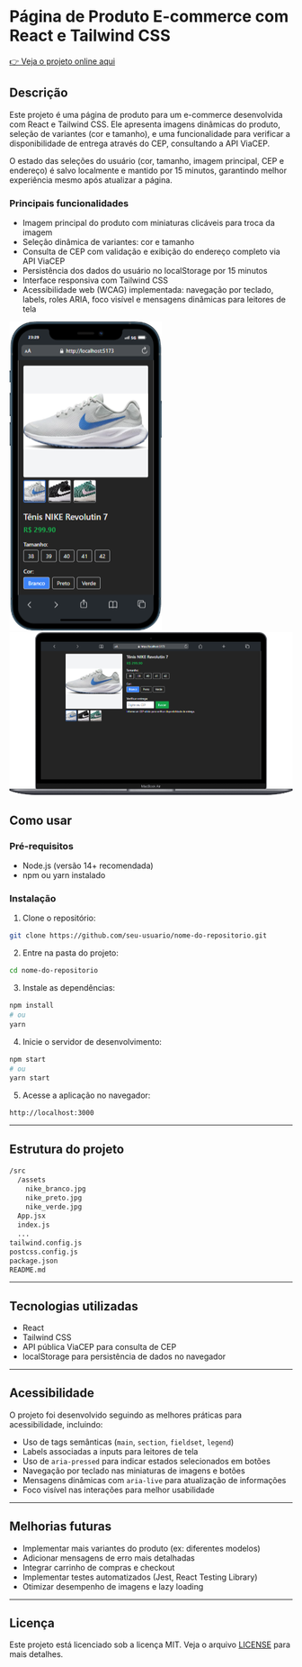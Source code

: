 
# Página de Produto E-commerce com React e Tailwind CSS

[👉 Veja o projeto online aqui](https://seu-dominio-ou-link-de-hospedagem.com)

## Descrição

Este projeto é uma página de produto para um e-commerce desenvolvida com React e Tailwind CSS. Ele apresenta imagens dinâmicas do produto, seleção de variantes (cor e tamanho), e uma funcionalidade para verificar a disponibilidade de entrega através do CEP, consultando a API ViaCEP.

O estado das seleções do usuário (cor, tamanho, imagem principal, CEP e endereço) é salvo localmente e mantido por 15 minutos, garantindo melhor experiência mesmo após atualizar a página.

### Principais funcionalidades

- Imagem principal do produto com miniaturas clicáveis para troca da imagem
- Seleção dinâmica de variantes: cor e tamanho
- Consulta de CEP com validação e exibição do endereço completo via API ViaCEP
- Persistência dos dados do usuário no localStorage por 15 minutos
- Interface responsiva com Tailwind CSS
- Acessibilidade web (WCAG) implementada: navegação por teclado, labels, roles ARIA, foco visível e mensagens dinâmicas para leitores de tela

![Descrição da imagem](src/assets/img_Phone.png)
![Descrição da imagem](src/assets/img_PC.png)

## Como usar

### Pré-requisitos

- Node.js (versão 14+ recomendada)
- npm ou yarn instalado

### Instalação

1. Clone o repositório:

```bash
git clone https://github.com/seu-usuario/nome-do-repositorio.git
```

2. Entre na pasta do projeto:

```bash
cd nome-do-repositorio
```

3. Instale as dependências:

```bash
npm install
# ou
yarn
```

4. Inicie o servidor de desenvolvimento:

```bash
npm start
# ou
yarn start
```

5. Acesse a aplicação no navegador:

```
http://localhost:3000
```

---

## Estrutura do projeto

```
/src
  /assets
    nike_branco.jpg
    nike_preto.jpg
    nike_verde.jpg
  App.jsx
  index.js
  ...
tailwind.config.js
postcss.config.js
package.json
README.md
```

---

## Tecnologias utilizadas

- React
- Tailwind CSS
- API pública ViaCEP para consulta de CEP
- localStorage para persistência de dados no navegador

---

## Acessibilidade

O projeto foi desenvolvido seguindo as melhores práticas para acessibilidade, incluindo:

- Uso de tags semânticas (`main`, `section`, `fieldset`, `legend`)
- Labels associadas a inputs para leitores de tela
- Uso de `aria-pressed` para indicar estados selecionados em botões
- Navegação por teclado nas miniaturas de imagens e botões
- Mensagens dinâmicas com `aria-live` para atualização de informações
- Foco visível nas interações para melhor usabilidade

---

## Melhorias futuras

- Implementar mais variantes do produto (ex: diferentes modelos)
- Adicionar mensagens de erro mais detalhadas
- Integrar carrinho de compras e checkout
- Implementar testes automatizados (Jest, React Testing Library)
- Otimizar desempenho de imagens e lazy loading

---

## Licença

Este projeto está licenciado sob a licença MIT. Veja o arquivo [LICENSE](LICENSE) para mais detalhes.
